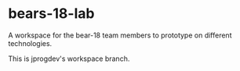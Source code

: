 # bears-18-lab
A workspace for the bear-18 team members to prototype on different technologies.

This is jprogdev's workspace branch.